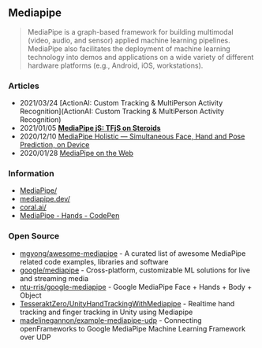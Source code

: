 ## Mediapipe
> MediaPipe is a graph-based framework for building multimodal (video, audio, and sensor) applied machine learning pipelines. 
> MediaPipe also facilitates the deployment of machine learning technology into demos and applications 
> on a wide variety of different hardware platforms (e.g., Android, iOS, workstations).


### Articles
- 2021/03/24 [ActionAI: Custom Tracking & MultiPerson Activity Recognition](ActionAI: Custom Tracking & MultiPerson Activity Recognition)
- 2021/01/05 [**MediaPipe jS: TFjS on Steroids**](https://dj-ai.medium.com/mediapipe-1f6818a44c9)
- 2020/12/10 [MediaPipe Holistic — Simultaneous Face, Hand and Pose Prediction, on Device](https://ai.googleblog.com/2020/12/mediapipe-holistic-simultaneous-face.html)
- 2020/01/28 [MediaPipe on the Web](https://developers.googleblog.com/2020/01/mediapipe-on-web.html)



### Information
- [MediaPipe/](https://google.github.io/mediapipe/)
- [mediapipe.dev/](https://mediapipe.dev/)
- [coral.ai/](https://coral.ai/) 
- [MediaPipe - Hands - CodePen](https://codepen.io/mediapipe/pen/RwGWYJw)


### Open Source
- [mgyong/awesome-mediapipe](https://github.com/mgyong/awesome-mediapipe) - A curated list of awesome MediaPipe related code examples, libraries and software
- [google/mediapipe](https://github.com/google/mediapipe) - Cross-platform, customizable ML solutions for live and streaming media
- [ntu-rris/google-mediapipe](https://github.com/ntu-rris/google-mediapipe) - Google MediaPipe Face + Hands + Body + Object
- [TesseraktZero/UnityHandTrackingWithMediapipe](https://github.com/TesseraktZero/UnityHandTrackingWithMediapipe) - Realtime hand tracking and finger tracking in Unity using Mediapipe
- [madelinegannon/example-mediapipe-udp](https://github.com/madelinegannon/example-mediapipe-udp) - Connecting openFrameworks to Google MediaPipe Machine Learning Framework over UDP
